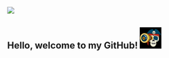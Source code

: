 ![](https://raw.githubusercontent.com/cappelchi/cappelchi/master/cv_interactive.gif)
## Hello, welcome to my GitHub! <img src="https://raw.githubusercontent.com/cappelchi/cappelchi/main/eye_animated_sticker%20(1).gif" width="50px">

<!--
**cappelchi/cappelchi** is a ✨ _special_ ✨ repository because its `README.md` (this file) appears on your GitHub profile.

Here are some ideas to get you started:

- 🔭 I’m currently working on ...
- 🌱 I’m currently learning ...
- 👯 I’m looking to collaborate on ...
- 🤔 I’m looking for help with ...
- 💬 Ask me about ...
- 📫 How to reach me: ...
- 😄 Pronouns: ...
- ⚡ Fun fact: ...
-->
